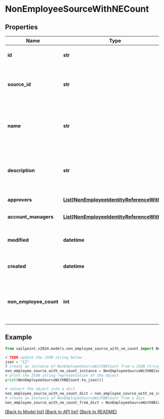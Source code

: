 # NonEmployeeSourceWithNECount


## Properties

Name | Type | Description | Notes
------------ | ------------- | ------------- | -------------
**id** | **str** | Non-Employee source id. | [optional] 
**source_id** | **str** | Source Id associated with this non-employee source. | [optional] 
**name** | **str** | Source name associated with this non-employee source. | [optional] 
**description** | **str** | Source description associated with this non-employee source. | [optional] 
**approvers** | [**List[NonEmployeeIdentityReferenceWithId]**](NonEmployeeIdentityReferenceWithId.md) | List of approvers | [optional] 
**account_managers** | [**List[NonEmployeeIdentityReferenceWithId]**](NonEmployeeIdentityReferenceWithId.md) | List of account managers | [optional] 
**modified** | **datetime** | When the request was last modified. | [optional] 
**created** | **datetime** | When the request was created. | [optional] 
**non_employee_count** | **int** | Number of non-employee records associated with this source. | [optional] 

## Example

```python
from sailpoint.v2024.models.non_employee_source_with_ne_count import NonEmployeeSourceWithNECount

# TODO update the JSON string below
json = "{}"
# create an instance of NonEmployeeSourceWithNECount from a JSON string
non_employee_source_with_ne_count_instance = NonEmployeeSourceWithNECount.from_json(json)
# print the JSON string representation of the object
print(NonEmployeeSourceWithNECount.to_json())

# convert the object into a dict
non_employee_source_with_ne_count_dict = non_employee_source_with_ne_count_instance.to_dict()
# create an instance of NonEmployeeSourceWithNECount from a dict
non_employee_source_with_ne_count_from_dict = NonEmployeeSourceWithNECount.from_dict(non_employee_source_with_ne_count_dict)
```
[[Back to Model list]](../README.md#documentation-for-models) [[Back to API list]](../README.md#documentation-for-api-endpoints) [[Back to README]](../README.md)


